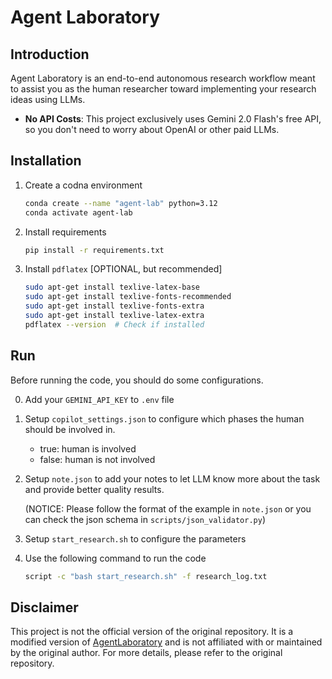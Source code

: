 # Agent Laboratory

## Introduction

Agent Laboratory is an end-to-end autonomous research workflow meant to assist you as the human researcher toward implementing your research ideas using LLMs. 
* **No API Costs**: This project exclusively uses Gemini 2.0 Flash's free API, so you don't need to worry about OpenAI or other paid LLMs.  

## Installation

1. Create a codna environment

    ```bash
    conda create --name "agent-lab" python=3.12
    conda activate agent-lab
    ```

2. Install requirements

    ```bash
    pip install -r requirements.txt
    ```

3. Install `pdflatex` [OPTIONAL, but recommended]

    ```bash
    sudo apt-get install texlive-latex-base
    sudo apt-get install texlive-fonts-recommended
    sudo apt-get install texlive-fonts-extra
    sudo apt-get install texlive-latex-extra
    pdflatex --version  # Check if installed
    ```

## Run

Before running the code, you should do some configurations.

0. Add your `GEMINI_API_KEY` to `.env` file
1. Setup `copilot_settings.json` to configure which phases the human should be involved in.
    * true: human is involved
    * false: human is not involved

2. Setup `note.json` to add your notes to let LLM know more about the task and provide better quality results.

    (NOTICE: Please follow the format of the example in `note.json` or you can check the json schema in `scripts/json_validator.py`)

3. Setup `start_research.sh` to configure the parameters

4. Use the following command to run the code

    ```bash
    script -c "bash start_research.sh" -f research_log.txt
    ```

## Disclaimer

This project is not the official version of the original repository. It is a modified version of [AgentLaboratory](https://github.com/SamuelSchmidgall/AgentLaboratory) and is not affiliated with or maintained by the original author. For more details, please refer to the original repository.
